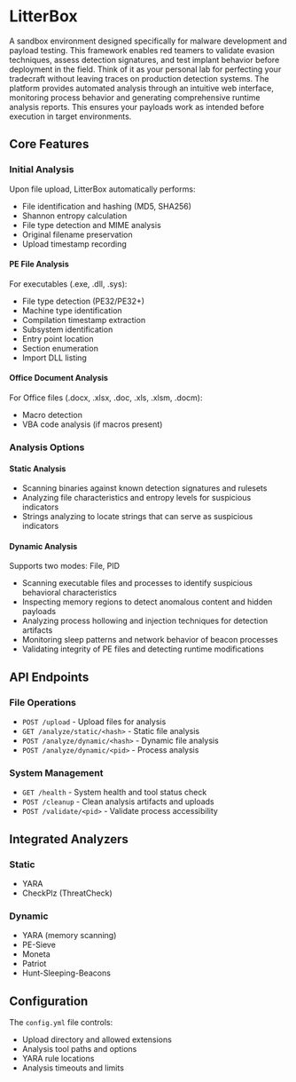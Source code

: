 # LitterBox

A sandbox environment designed specifically for malware development and payload testing. This framework enables red teamers to validate evasion techniques, assess detection signatures, and test implant behavior before deployment in the field. Think of it as your personal lab for perfecting your tradecraft without leaving traces on production detection systems.
The platform provides automated analysis through an intuitive web interface, monitoring process behavior and generating comprehensive runtime analysis reports. This ensures your payloads work as intended before execution in target environments.

## Core Features

### Initial Analysis
Upon file upload, LitterBox automatically performs:
- File identification and hashing (MD5, SHA256)
- Shannon entropy calculation
- File type detection and MIME analysis
- Original filename preservation
- Upload timestamp recording

#### PE File Analysis
For executables (.exe, .dll, .sys):
- File type detection (PE32/PE32+)
- Machine type identification
- Compilation timestamp extraction
- Subsystem identification
- Entry point location
- Section enumeration
- Import DLL listing

#### Office Document Analysis
For Office files (.docx, .xlsx, .doc, .xls, .xlsm, .docm):
- Macro detection
- VBA code analysis (if macros present)

### Analysis Options

#### Static Analysis
- Scanning binaries against known detection signatures and rulesets
- Analyzing file characteristics and entropy levels for suspicious indicators
- Strings analyzing to locate strings that can serve as suspicious indicators

#### Dynamic Analysis
Supports two modes: File, PID 
- Scanning executable files and processes to identify suspicious behavioral characteristics  
- Inspecting memory regions to detect anomalous content and hidden payloads
- Analyzing process hollowing and injection techniques for detection artifacts 
- Monitoring sleep patterns and network behavior of beacon processes
- Validating integrity of PE files and detecting runtime modifications

## API Endpoints

### File Operations
- `POST /upload` - Upload files for analysis
- `GET /analyze/static/<hash>` - Static file analysis
- `POST /analyze/dynamic/<hash>` - Dynamic file analysis
- `POST /analyze/dynamic/<pid>` - Process analysis

### System Management
- `GET /health` - System health and tool status check
- `POST /cleanup` - Clean analysis artifacts and uploads
- `POST /validate/<pid>` - Validate process accessibility


## Integrated Analyzers
### Static
- YARA
- CheckPlz (ThreatCheck)

### Dynamic
- YARA (memory scanning)
- PE-Sieve
- Moneta
- Patriot
- Hunt-Sleeping-Beacons

## Configuration

The `config.yml` file controls:
- Upload directory and allowed extensions
- Analysis tool paths and options
- YARA rule locations
- Analysis timeouts and limits
